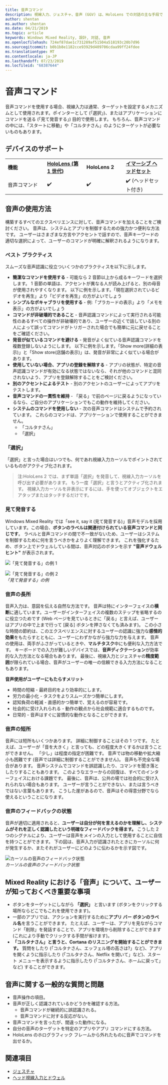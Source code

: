 ```yaml
---
title: 音声コマンド
description: 視線入力、ジェスチャ、音声 (GGV) は、HoloLens での対話の主な手段です。 この記事では、音声設計に関する思慮に富んだガイダンスを提供します。
author: shentan
ms.author: shentan
ms.date: 04/21/2019
ms.topic: article
keywords: Windows Mixed Reality, 設計, 対話, 音声
ms.openlocfilehash: 724ef87dae1c731289af51504a518193c20b7d96
ms.sourcegitcommit: b0b1b8e1182cce93929d409706cdaa99ff24fdee
ms.translationtype: MT
ms.contentlocale: ja-JP
ms.lasthandoff: 07/23/2019
ms.locfileid: "68387644"
---
```

# <a name="voice-commanding"></a>音声コマンド

音声コマンドを使用する場合、視線入力は通常、ターゲットを設定するメカニズムとして使用されます。ポインターとして (「選択」)、またはアプリケーションにコマンドを送る (「見て発音する」) 目的で使用します。 もちろん、音声コマンドの中には、「スタートに移動」や「コルタナさん」のようにターゲットが必要ないものもあります。


## <a name="device-support"></a>デバイスのサポート

<table>
    <colgroup>
    <col width="25%" />
    <col width="25%" />
    <col width="25%" />
    <col width="25%" />
    </colgroup>
    <tr>
        <td><strong>機能</strong></td>
        <td><a href="hololens-hardware-details.md"><strong>HoloLens (第 1 世代)</strong></a></td>
        <td><strong>HoloLens 2</strong></td>
        <td><a href="immersive-headset-hardware-details.md"><strong>イマーシブ ヘッドセット</strong></a></td>
    </tr>
     <tr>
        <td>音声コマンド</td>
        <td>✔️</td>
        <td>✔️</td>
        <td>✔️ (ヘッドセット付き)</td>
    </tr>
</table>



## <a name="how-to-use-voice"></a>音声の使用方法

構築するすべてのエクスペリエンスに対して、音声コマンドを加えることをご検討ください。 音声は、システムとアプリを制御するための強力かつ便利な方法です。 ユーザーはさまざまな方言やアクセントで話すので、音声キーワードの適切な選択によって、ユーザーのコマンドが明確に解釈されるようになります。

### <a name="best-practices"></a>ベスト プラクティス

スムーズな音声認識に役立ついくつかのプラクティスを以下に示します。
* **簡潔なコマンドを使用する** - 可能なら 2 音節以上から成るキーワードを選択します。 1 音節の単語は、アクセントが異なる人が読み上げると、別の母音が使用されやすくなります。 以下に例を示します。「現在選択されているビデオを再生」より「ビデオを再生」の方がよいでしょう
* **シンプルなボキャブラリを使用する** - 例:「プラカードの表示」より「メモを表示」の方がよいでしょう
* **コマンドが非破壊的であること** - 音声認識コマンドによって実行される可能性のあるすべての操作が非破壊的であり、ユーザーの近くで話している別の人によって誤ってコマンドがトリガーされた場合でも簡単に元に戻せることをご確認ください。
* **発音が似ているコマンドを避ける** - 発音がよく似ている音声認識コマンドを複数登録しないようにします。 以下に例を示します。「Show more(詳細の表示)」と「Show store(店舗の表示)」は、発音が非常によく似ている場合があります。
* **使用していない場合、アプリの登録を解除する** - アプリの状態が、特定の音声認識コマンドが有効になる状態ではないなら、それが他のコマンドと混同されないよう、アプリを登録解除することをご検討ください。
* **別のアクセントによるテスト** - 別のアクセントのユーザーによってアプリをテストします。
* **音声コマンドの一貫性を維持** - 「戻る」で前のページに戻るようになっているなら、ご自分のアプリケーションでもこの動作を維持してください。
* **システムのコマンドを使用しない** - 次の音声コマンドはシステムで予約されています。 これらのコマンドは、アプリケーションで使用することができません。
   * 「コルタナさん」
   * 「選択」

### <a name="select"></a>「選択」

「選択」と言った場合はいつでも、何であれ視線入力カーソルでポイントされているものがアクティブ化されます。 

>注:HoloLens 2 では、まず単語「選択」を発音して、視線入力カーソルを呼び出す必要があります。 もう一度「選択」と言うとアクティブ化されます。 視線入力カーソルを非表示にするには、手を使ってオブジェクトをエアタップまたはタッチするだけです。 

### <a name="see-it-say-it"></a>見て発音する

Windows Mixed Reality では「see it, say it (見て発音する)」音声モデルを採用しています。この場合、**ボタンのラベルは関連付けられている音声コマンドと同じです**。 ラベルと音声コマンドの間で不一致がないため、ユーザーはシステムを制御するために何を言うべきかをよりよく理解できます。 これを強化するため、ボタン上でドウェルしている間は、音声対応のボタンを示す **"音声ドウェル ヒント"** が表示されます。


![「見て発音する」の例 1](images/voice-seeitsayit1-640px.jpg)

![「見て発音する」の例 2](images/voice-seeitsayit2-640px.jpg)<br>
*「見て発音する」の例*

### <a name="voices-strengths"></a>音声の長所

音声入力は、意図を伝える自然な方法です。 音声は特にインターフェイスの**横断**に適しています。ユーザーがインターフェイスの複数のステップを省略するのに役立つためです (Web ページを見ているときに「戻る」と言えば、ユーザーはアプリの中で上まで行って [戻る] ボタンを押さなくても済みます)。 この小さな時間の節約は、このエクスペリエンスに対するユーザーの認識に強力な**感情的効果**をもたらすとともに、ユーザーにわずかながら強力な力を与えます。 音声の使用は、両手がふさがっているときや、**マルチタスク**中にも便利な入力方法です。 キーボードでの入力が難しいデバイスでは、**音声ディクテーション**が効率的な入力方法となる場合もあります。 最後に、視線入力とジェスチャの**精度範囲**が限られている場合、音声がユーザーの唯一の信頼できる入力方法になることもあります。

**音声使用がユーザーにもたらすメリット**
* 時間の短縮 - 最終目的をより効率的にします。
* 労力の最小化 - タスクをよりスムーズかつ簡単にします。
* 認知負荷の軽減 - 直感的かつ簡単で、覚えるのが容易です。
* 社会的に受け入れられる - 動作の観点から社会規範に適合するものです。
* 日常的 - 音声はすぐに習慣的な動作となることができます。

### <a name="voices-weaknesses"></a>音声の短所

音声には短所もいくつかあります。 詳細に制御することはその 1 つです。 たとえば、ユーザーが「音を大きく」と言っても、どの程度大きくするかは言うことができません。 「少し」は程度の指定が困難です。 音声では物の移動や拡大縮小も困難です (音声では詳細に制御することができません)。 音声も不完全な場合があります。 音声システムでコマンドを誤認識したり、コマンドを聞き落としたりすることもあります。 このようなエラーからの回復は、すべてのインターフェイスにおける課題です。 最後に、音声は、公共の場では社会的に受け入れられない場合もあります。 ユーザーが言うことができない、または言うべきではない言葉もあります。 こうした崖があるので、音声はその得意分野でなら使えるということになります。

### <a name="voice-feedback-states"></a>音声のフィードバックの状態

音声が適切に適用されると、**ユーザーは自分が何を言えるのかを理解し、**システムがそれを正しく認識した**という明確なフィードバックを得ます。** こうした 2 つのシグナルにより、ユーザーは音声をメインの入力として使用することに自信を持つことができます。 下の図は、音声入力が認識されたときにカーソルに何が発生するか、またそれがユーザーにどのように伝わるかを示す図です。

![カーソルの音声のフィードバック状態](images/voicefeedbackstates.png)<br>
*カーソルの音声のフィードバック状態*

## <a name="top-things-users-should-know-about-speech-in-mixed-reality"></a>Mixed Reality における「音声」について、ユーザーが知っておくべき重要な事項
* ボタンをターゲットにしながら **「選択」** と言います (ボタンをクリックする場所ならどこでもこれを使用できます)。
* 一部のアプリでは、アクションを実行するために**アプリ バー ボタンのラベル名**を言うことができます。 たとえば、ユーザーは、アプリを見ながらコマンド「削除」を発話することで、アプリを環境から削除することができます (これにより手動でクリックする手間が省けます)。
* **「コルタナさん」と言うと、Cortana のリスニングを開始することができます。** 質問をしたり (「コルタナさん、エッフェル塔の高さは?」など)、アプリを開くように指示したり (「コルタナさん、Netflix を開いて」など)、スタート メニューを表示するように指示したり (「コルタナさん、ホームに戻って」など) することができます。

## <a name="common-questions-and-concerns-users-have-about-voice"></a>音声に関する一般的な質問と問題
* 音声操作の項目。
* 音声が正しく認識されているかどうかを確認する方法。
   * 音声コマンドが継続的に誤認識される。
   * 音声コマンドに対する反応がない。
* 音声コマンドを言ったが、間違った動作になる。
* 自分の音声のターゲットを特定のアプリやアプリ コマンドにする方法。
* HoloLens のホログラフィック フレームから外れたものに音声でコマンドを出せるか。

## <a name="see-also"></a>関連項目
* [ジェスチャ](gestures.md)
* [ヘッド視線入力とドウェル](gaze-and-dwell.md)
